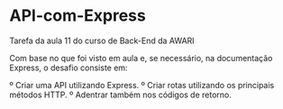 # API-com-Express
Tarefa da aula 11 do curso de Back-End da AWARI

Com base no que foi visto em aula e, se necessário, na documentação Express,  o desafio consiste em:

º Criar uma API utilizando Express.
º Criar rotas utilizando os principais métodos HTTP.
º Adentrar também nos códigos de retorno.
